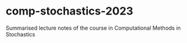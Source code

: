 # comp-stochastics-2023
Summarised lecture notes of the course in Computational Methods in Stochastics
